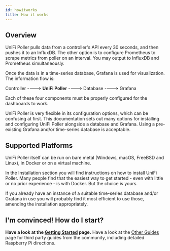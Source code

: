 ```yaml
---
id: howitworks
title: How it works
---
```


## Overview

UniFi Poller pulls data from a controller's API every 30 seconds, and then pushes it to an InfluxDB. The other option is to configure Prometheus to scrape metrics from poller on an
interval. You may output to InfluxDB and Prometheus simultaneously.

Once the data is in a time-series database, Grafana is used for visualization. The information flow is:

Controller ----> **UniFi Poller** ----> Database ----> Grafana

Each of these four components must be properly configured for the dashboards to work.

UniFi Poller is very flexible in its configuration options, which can be confusing at first. This documentation sets out many options for installing and configuring UniFi Poller alongside a database and Grafana. Using a pre-existing Grafana and/or time-series database is acceptable.

## Supported Platforms

UniFi Poller itself can be run on bare metal (Windows, macOS, FreeBSD and Linux),
in Docker or on a virtual machine.

In the Installation section you will find instructions on how to install UniFi Poller. Many people find that the easiest way to get started - even with little or no prior experience - is with Docker. But the choice is yours.

If you already have an instance of a suitable time-series database and/or Grafana in use you will probably find it most efficient to use those, amending the installation appropriately.

## I'm convinced! How do I start?

**Have a look at the [Getting Started](../install/gettingstarted) page.**
Have a look at the [Other Guides](../poller/otherguides) page for third party guides from the community, including detailed Raspberry Pi directions.

